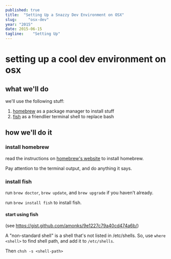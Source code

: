 ```yaml
---
published: true
title:  "Setting Up a Snazzy Dev Environment on OSX"
slug:     "osx-dev"
year: "2015"
date: 2015-06-15
tagline:    "Setting Up"
---
```


# setting up a cool dev environment on osx

## what we'll do

we'll use the following stuff:

1.  [homebrew](http://brew.sh/) as a package manager to install stuff
2.  [fish](http://fishshell.com/) as a friendlier terminal shell to replace bash

## how we'll do it

### install homebrew

read the instructions on [homebrew's website](http://brew.sh/) to install homebrew.

Pay attention to the terminal output, and do anything it says.

### install fish

run `brew doctor`, `brew update`, and `brew upgrade` if you haven't already.

run `brew install fish` to install fish.

#### start using fish

(see https://gist.github.com/amonks/9e1227c79a40cd474a6b/)

A "non-standard shell" is a shell that's not listed in /etc/shells. So, use `where <shell>` to find shell path, and add it to `/etc/shells`.

Then `chsh -s <shell-path>`
